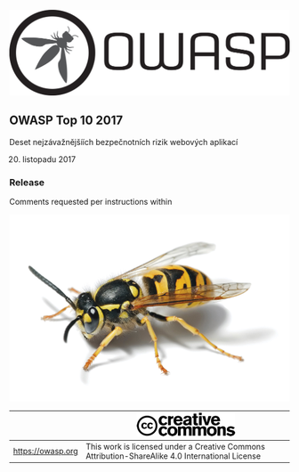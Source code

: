 ![OWASP LOGO](images/OWASP_logo.png)

## OWASP Top 10 2017

Deset nejzávažnějšíích bezpečnotních rizik webových aplikací

20. listopadu 2017

### Release

Comments requested per instructions within

![WASP Logo URL TBA](images/front-wasp.png)

|  | ![Creative Commons License Logo](images/front-cc.png) |
| -- | -- |
| https://owasp.org | This work is licensed under a Creative Commons Attribution-ShareAlike 4.0 International License |





